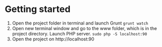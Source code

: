 # Getting started
1. Open the project folder in terminal and launch Grunt
``` grunt watch ```
2. Open new terminal window and go to the www folder, which is in the project directory. Launch PHP server.
``` sudo php -S localhost:90 ```
3. Open the project on http://localhost:90
